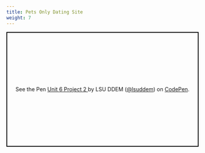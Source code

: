```yaml
---
title: Pets Only Dating Site
weight: 7
---
```

<p class="codepen" data-height="600" data-theme-id="33744" data-default-tab="js,result" data-user="lsuddem" data-slug-hash="875d75bf85324296c9aa68791a7fc160" data-editable="true" style="height: 300px; box-sizing: border-box; display: flex; align-items: center; justify-content: center; border: 2px solid black; margin: 1em 0; padding: 1em;" data-pen-title="Unit 6 Project 2 ">
  <span>See the Pen <a href="https://codepen.io/lsuddem/pen/875d75bf85324296c9aa68791a7fc160/">
  Unit 6 Project 2 </a> by LSU DDEM (<a href="https://codepen.io/lsuddem">@lsuddem</a>)
  on <a href="https://codepen.io">CodePen</a>.</span>
</p>
<script async src="https://static.codepen.io/assets/embed/ei.js"></script>